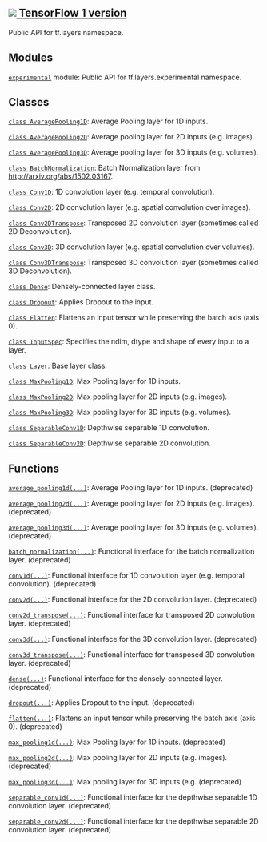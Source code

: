 [ ![](https://tensorflow.google.cn/images/tf_logo_32px.png) TensorFlow 1
version](/versions/r1.15/api_docs/python/tf/compat/v1/layers)  
---  
  
Public API for tf.layers namespace.

## Modules

[`experimental`](https://tensorflow.google.cn/api_docs/python/tf/compat/v1/layers/experimental)
module: Public API for tf.layers.experimental namespace.

## Classes

[`class
AveragePooling1D`](https://tensorflow.google.cn/api_docs/python/tf/compat/v1/layers/AveragePooling1D):
Average Pooling layer for 1D inputs.

[`class
AveragePooling2D`](https://tensorflow.google.cn/api_docs/python/tf/compat/v1/layers/AveragePooling2D):
Average pooling layer for 2D inputs (e.g. images).

[`class
AveragePooling3D`](https://tensorflow.google.cn/api_docs/python/tf/compat/v1/layers/AveragePooling3D):
Average pooling layer for 3D inputs (e.g. volumes).

[`class
BatchNormalization`](https://tensorflow.google.cn/api_docs/python/tf/compat/v1/layers/BatchNormalization):
Batch Normalization layer from http://arxiv.org/abs/1502.03167.

[`class
Conv1D`](https://tensorflow.google.cn/api_docs/python/tf/compat/v1/layers/Conv1D):
1D convolution layer (e.g. temporal convolution).

[`class
Conv2D`](https://tensorflow.google.cn/api_docs/python/tf/compat/v1/layers/Conv2D):
2D convolution layer (e.g. spatial convolution over images).

[`class
Conv2DTranspose`](https://tensorflow.google.cn/api_docs/python/tf/compat/v1/layers/Conv2DTranspose):
Transposed 2D convolution layer (sometimes called 2D Deconvolution).

[`class
Conv3D`](https://tensorflow.google.cn/api_docs/python/tf/compat/v1/layers/Conv3D):
3D convolution layer (e.g. spatial convolution over volumes).

[`class
Conv3DTranspose`](https://tensorflow.google.cn/api_docs/python/tf/compat/v1/layers/Conv3DTranspose):
Transposed 3D convolution layer (sometimes called 3D Deconvolution).

[`class
Dense`](https://tensorflow.google.cn/api_docs/python/tf/compat/v1/layers/Dense):
Densely-connected layer class.

[`class
Dropout`](https://tensorflow.google.cn/api_docs/python/tf/compat/v1/layers/Dropout):
Applies Dropout to the input.

[`class
Flatten`](https://tensorflow.google.cn/api_docs/python/tf/compat/v1/layers/Flatten):
Flattens an input tensor while preserving the batch axis (axis 0).

[`class
InputSpec`](https://tensorflow.google.cn/api_docs/python/tf/keras/layers/InputSpec):
Specifies the ndim, dtype and shape of every input to a layer.

[`class
Layer`](https://tensorflow.google.cn/api_docs/python/tf/compat/v1/layers/Layer):
Base layer class.

[`class
MaxPooling1D`](https://tensorflow.google.cn/api_docs/python/tf/compat/v1/layers/MaxPooling1D):
Max Pooling layer for 1D inputs.

[`class
MaxPooling2D`](https://tensorflow.google.cn/api_docs/python/tf/compat/v1/layers/MaxPooling2D):
Max pooling layer for 2D inputs (e.g. images).

[`class
MaxPooling3D`](https://tensorflow.google.cn/api_docs/python/tf/compat/v1/layers/MaxPooling3D):
Max pooling layer for 3D inputs (e.g. volumes).

[`class
SeparableConv1D`](https://tensorflow.google.cn/api_docs/python/tf/compat/v1/layers/SeparableConv1D):
Depthwise separable 1D convolution.

[`class
SeparableConv2D`](https://tensorflow.google.cn/api_docs/python/tf/compat/v1/layers/SeparableConv2D):
Depthwise separable 2D convolution.

## Functions

[`average_pooling1d(...)`](https://tensorflow.google.cn/api_docs/python/tf/compat/v1/layers/average_pooling1d):
Average Pooling layer for 1D inputs. (deprecated)

[`average_pooling2d(...)`](https://tensorflow.google.cn/api_docs/python/tf/compat/v1/layers/average_pooling2d):
Average pooling layer for 2D inputs (e.g. images). (deprecated)

[`average_pooling3d(...)`](https://tensorflow.google.cn/api_docs/python/tf/compat/v1/layers/average_pooling3d):
Average pooling layer for 3D inputs (e.g. volumes). (deprecated)

[`batch_normalization(...)`](https://tensorflow.google.cn/api_docs/python/tf/compat/v1/layers/batch_normalization):
Functional interface for the batch normalization layer. (deprecated)

[`conv1d(...)`](https://tensorflow.google.cn/api_docs/python/tf/compat/v1/layers/conv1d):
Functional interface for 1D convolution layer (e.g. temporal convolution).
(deprecated)

[`conv2d(...)`](https://tensorflow.google.cn/api_docs/python/tf/compat/v1/layers/conv2d):
Functional interface for the 2D convolution layer. (deprecated)

[`conv2d_transpose(...)`](https://tensorflow.google.cn/api_docs/python/tf/compat/v1/layers/conv2d_transpose):
Functional interface for transposed 2D convolution layer. (deprecated)

[`conv3d(...)`](https://tensorflow.google.cn/api_docs/python/tf/compat/v1/layers/conv3d):
Functional interface for the 3D convolution layer. (deprecated)

[`conv3d_transpose(...)`](https://tensorflow.google.cn/api_docs/python/tf/compat/v1/layers/conv3d_transpose):
Functional interface for transposed 3D convolution layer. (deprecated)

[`dense(...)`](https://tensorflow.google.cn/api_docs/python/tf/compat/v1/layers/dense):
Functional interface for the densely-connected layer. (deprecated)

[`dropout(...)`](https://tensorflow.google.cn/api_docs/python/tf/compat/v1/layers/dropout):
Applies Dropout to the input. (deprecated)

[`flatten(...)`](https://tensorflow.google.cn/api_docs/python/tf/compat/v1/layers/flatten):
Flattens an input tensor while preserving the batch axis (axis 0).
(deprecated)

[`max_pooling1d(...)`](https://tensorflow.google.cn/api_docs/python/tf/compat/v1/layers/max_pooling1d):
Max Pooling layer for 1D inputs. (deprecated)

[`max_pooling2d(...)`](https://tensorflow.google.cn/api_docs/python/tf/compat/v1/layers/max_pooling2d):
Max pooling layer for 2D inputs (e.g. images). (deprecated)

[`max_pooling3d(...)`](https://tensorflow.google.cn/api_docs/python/tf/compat/v1/layers/max_pooling3d):
Max pooling layer for 3D inputs (e.g. (deprecated)

[`separable_conv1d(...)`](https://tensorflow.google.cn/api_docs/python/tf/compat/v1/layers/separable_conv1d):
Functional interface for the depthwise separable 1D convolution layer.
(deprecated)

[`separable_conv2d(...)`](https://tensorflow.google.cn/api_docs/python/tf/compat/v1/layers/separable_conv2d):
Functional interface for the depthwise separable 2D convolution layer.
(deprecated)

